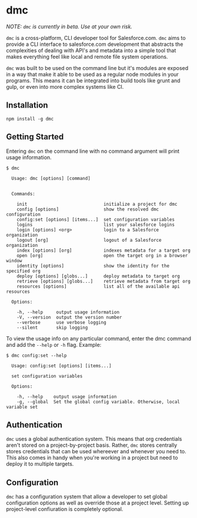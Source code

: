 dmc
===

*NOTE: `dmc` is currently in beta. Use at your own risk.*

`dmc` is a cross-platform, CLI developer tool for Salesforce.com. `dmc` aims
to provide a CLI interface to salesforce.com development that abstracts the 
complexities of dealing with API's and metadata into a simple tool that 
makes everything feel like local and remote file system operations.

`dmc` was built to be used on the command line but it's modules are exposed
in a way that make it able to be used as a regular node modules in your
programs. This means it can be integrated into build tools like grunt and
gulp, or even into more complex systems like CI.

## Installation

`npm install -g dmc`

## Getting Started

Entering `dmc` on the command line with no command argument will print
usage information.

```
$ dmc

  Usage: dmc [options] [command]


  Commands:

    init                             initialize a project for dmc
    config [options]                 show the resolved dmc configuration
    config:set [options] [items...]  set configuration variables
    logins                           list your salesforce logins
    login [options] <org>            login to a Salesforce organization
    logout [org]                     logout of a Salesforce organization
    index [options] [org]            indexes metadata for a target org
    open [org]                       open the target org in a browser window
    identity [options]               show the identity for the specified org
    deploy [options] [globs...]      deploy metadata to target org
    retrieve [options] [globs...]    retrieve metadata from target org
    resources [options]              list all of the available api resources

  Options:

    -h, --help     output usage information
    -V, --version  output the version number
    --verbose      use verbose logging
    --silent       skip logging
```

To view the usage info on any particular command, enter the dmc 
command and add the `--help` or `-h` flag. Example:

```
$ dmc config:set --help

  Usage: config:set [options] [items...]

  set configuration variables

  Options:

    -h, --help    output usage information
    -g, --global  Set the global config variable. Otherwise, local variable set
```

## Authentication

`dmc` uses a global authentication system. This means that org credentials
aren't stored on a project-by-project basis. Rather, `dmc` stores centrally
stores credentials that can be used whereever and whenever you need to. This
also comes in handy when you're working in a project but need to deploy it 
to multiple targets.

## Configuration

`dmc` has a configuration system that allow a developer to set global 
configuration options as well as override those at a project level. 
Setting up project-level confiuration is completely optional.
